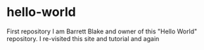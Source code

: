 # hello-world
First repository
I am Barrett Blake and owner of this "Hello World" repository.
I re-visited this site and tutorial
and again
